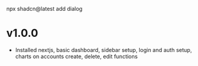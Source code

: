 npx shadcn@latest add dialog

# v1.0.0

- Installed nextjs, basic dashboard, sidebar setup, login and auth setup, charts on accounts create, delete, edit functions
